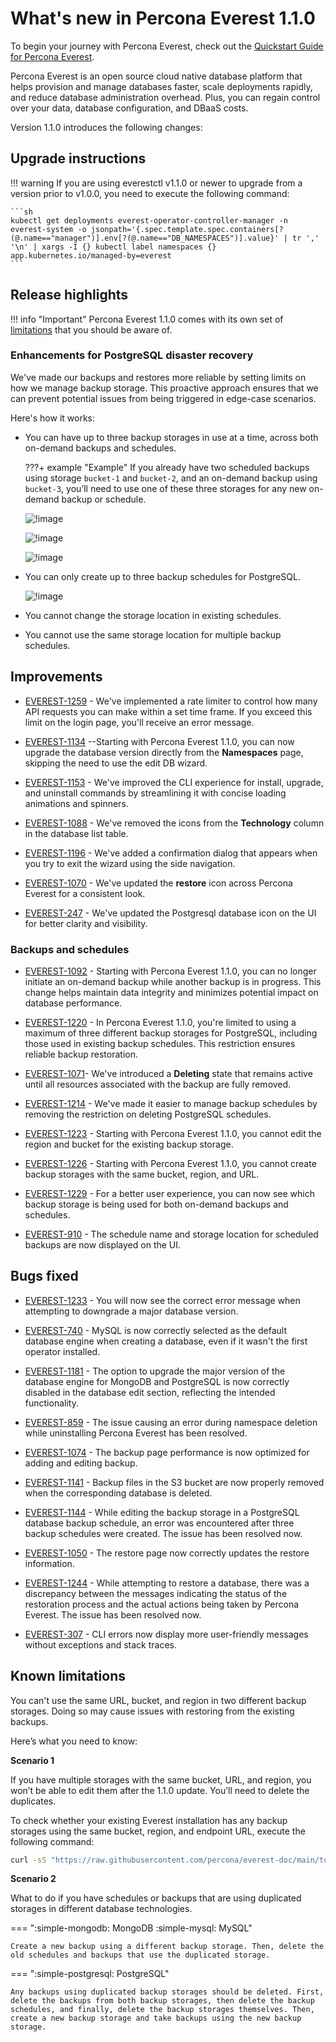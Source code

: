 # What's new in Percona Everest 1.1.0

To begin your journey with Percona Everest, check out the [Quickstart Guide for Percona Everest](../quickstart-guide/quick-install.md).

Percona Everest is an open source cloud native database platform that helps provision and manage databases faster, scale deployments rapidly, and reduce database administration overhead. Plus, you can regain control over your data, database configuration, and DBaaS costs.

Version 1.1.0 introduces the following changes:


## Upgrade instructions

!!! warning
    If you are using everestctl v1.1.0 or newer to upgrade from a version prior to v1.0.0, you need to execute the following command:

    ```sh
    kubectl get deployments everest-operator-controller-manager -n everest-system -o jsonpath='{.spec.template.spec.containers[?(@.name=="manager")].env[?(@.name=="DB_NAMESPACES")].value}' | tr ',' '\n' | xargs -I {} kubectl label namespaces {} app.kubernetes.io/managed-by=everest
    ```


## Release highlights

!!! info "Important"
    Percona Everest 1.1.0 comes with its own set of [limitations](Percona-Everest-1.1.0-(2024-08-12).md#known-limitations) that you should be aware of.


### Enhancements for PostgreSQL disaster recovery

We've made our backups and restores more reliable by setting limits on how we manage backup storage. This proactive approach ensures that we can prevent potential issues from being triggered in edge-case scenarios.

Here's how it works:

- You can have up to three backup storages in use at a time, across both on-demand backups and schedules.
 

    ???+ example "Example"
        If you already have two scheduled backups using storage `bucket-1` and `bucket-2`, and an on-demand backup using `bucket-3`, you’ll need to use one of these three storages for any new on-demand backup or schedule.


    ![!image](../images/backup_storages.png)

    ![!image](../images/pg_limitation_2.png)


    ![!image](../images/on_demand_limitation_2.png)

- You can only create up to three backup schedules for PostgreSQL.

    ![!image](../images/max_three_schedules_pg.png)

- You cannot change the storage location in existing schedules.

- You cannot use the same storage location for multiple backup schedules.



## Improvements

- [EVEREST-1259](https://perconadev.atlassian.net/browse/EVEREST-1259) - We've implemented a rate limiter to control how many API requests you can make within a set time frame. If you exceed this limit on the login page, you'll receive an error message.

- [EVEREST-1134](https://perconadev.atlassian.net/browse/EVEREST-1134) --Starting with Percona Everest 1.1.0, you can now upgrade the database version directly from the **Namespaces** page, skipping the need to use the edit DB wizard.

- [EVEREST-1153](https://perconadev.atlassian.net/browse/EVEREST-1153) - We've improved the CLI experience for install, upgrade, and uninstall commands by streamlining it with concise loading animations and spinners.

- [EVEREST-1088](https://perconadev.atlassian.net/browse/EVEREST-1088) -  We've removed the icons from the **Technology** column in the database list table.

- [EVEREST-1196](https://perconadev.atlassian.net/browse/EVEREST-1196) - We've added a confirmation dialog that appears when you try to exit the wizard using the side navigation.


- [EVEREST-1070](https://perconadev.atlassian.net/browse/EVEREST-1070) - We've updated the **restore** icon across Percona Everest for a consistent look.

- [EVEREST-247](https://perconadev.atlassian.net/browse/EVEREST-247) - We've updated the Postgresql database icon on the UI for better clarity and visibility.

### Backups and schedules

- [EVEREST-1092](https://perconadev.atlassian.net/browse/EVEREST-1092) - Starting with Percona Everest 1.1.0, you can no longer initiate an on-demand backup while another backup is in progress. This change helps maintain data integrity and minimizes potential impact on database performance.

- [EVEREST-1220](https://perconadev.atlassian.net/browse/EVEREST-1220) -  In Percona Everest 1.1.0, you're limited to using a maximum of three different backup storages for PostgreSQL, including those used in existing backup schedules. This restriction ensures reliable backup restoration.

- [EVEREST-1071](https://perconadev.atlassian.net/browse/EVEREST-1071)- We've introduced a **Deleting** state that remains active until all resources associated with the backup are fully removed.

- [EVEREST-1214](https://perconadev.atlassian.net/browse/EVEREST-1214) - We've made it easier to manage backup schedules by removing the restriction on deleting PostgreSQL schedules.


- [EVEREST-1223](https://perconadev.atlassian.net/browse/EVEREST-1223) - Starting with Percona Everest 1.1.0, you cannot edit the region and bucket for the existing backup storage.

- [EVEREST-1226](https://perconadev.atlassian.net/browse/EVEREST-1226) - Starting with Percona Everest 1.1.0, you cannot create backup storages with the same bucket, region, and URL. 

- [EVEREST-1229](https://perconadev.atlassian.net/browse/EVEREST-1229) - For a better user experience, you can now see which backup storage is being used for both on-demand backups and schedules.

- [EVEREST-910](https://perconadev.atlassian.net/browse/EVEREST-910) - The schedule name and storage location for scheduled backups are now displayed on the UI.


## Bugs fixed

- [EVEREST-1233](https://perconadev.atlassian.net/browse/EVEREST-1233) - You will now see the correct error message when attempting to downgrade a major database version.

- [EVEREST-740](https://perconadev.atlassian.net/browse/EVEREST-740) -  MySQL is now correctly selected as the default database engine when creating a database, even if it wasn't the first operator installed.

- [EVEREST-1181](https://perconadev.atlassian.net/browse/EVEREST-1181) - The option to upgrade the major version of the database engine for MongoDB and PostgreSQL is now correctly disabled in the database edit section, reflecting the intended functionality.

- [EVEREST-859](https://perconadev.atlassian.net/browse/EVEREST-859) - The issue causing an error during namespace deletion while uninstalling Percona Everest has been resolved.


- [EVEREST-1074](https://perconadev.atlassian.net/browse/EVEREST-1074) - The backup page performance is now optimized for adding and editing backup.

- [EVEREST-1141](https://perconadev.atlassian.net/browse/EVEREST-1141) - Backup files in the S3 bucket are now properly removed when the corresponding database is deleted.

- [EVEREST-1144](https://perconadev.atlassian.net/browse/EVEREST-1144) - While editing the backup storage in a PostgreSQL database backup schedule, an error was encountered after three backup schedules were created. The issue has been resolved now.



- [EVEREST-1050](https://perconadev.atlassian.net/browse/EVEREST-1050) - The restore page now correctly updates the restore information. 

- [EVEREST-1244](https://perconadev.atlassian.net/browse/EVEREST-1244) - While attempting to restore a database, there was a discrepancy between the messages indicating the status of the restoration process and the actual actions being taken by Percona Everest. The issue has been resolved now.

- [EVEREST-307](https://perconadev.atlassian.net/browse/EVEREST-307) - CLI errors now display more user-friendly messages without exceptions and stack traces.


## Known limitations

You can't use the same URL, bucket, and region in two different backup storages. Doing so may cause issues with restoring from the existing backups.

Here’s what you need to know:

**Scenario 1**

If you have multiple storages with the same bucket, URL, and region, you won’t be able to edit them after the 1.1.0 update. You’ll need to delete the duplicates.


To check whether your existing Everest installation has any backup storages using the same bucket, region, and endpoint URL, execute the following command:

```sh
curl -sS "https://raw.githubusercontent.com/percona/everest-doc/main/tools/bin/check-duplicated-storages.sh" | bash
```


**Scenario 2**

What to do if you have schedules or backups that are using duplicated storages in different database technologies.

=== ":simple-mongodb: MongoDB :simple-mysql: MySQL"

    Create a new backup using a different backup storage. Then, delete the old schedules and backups that use the duplicated storage.

=== ":simple-postgresql: PostgreSQL"

    Any backups using duplicated backup storages should be deleted. First, delete the backups from both backup storages, then delete the backup schedules, and finally, delete the backup storages themselves. Then, create a new backup storage and take backups using the new backup storage.

